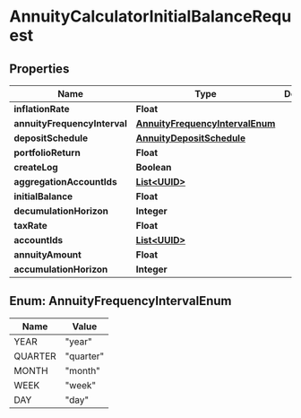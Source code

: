 
# AnnuityCalculatorInitialBalanceRequest

## Properties
Name | Type | Description | Notes
------------ | ------------- | ------------- | -------------
**inflationRate** | **Float** |  |  [optional]
**annuityFrequencyInterval** | [**AnnuityFrequencyIntervalEnum**](#AnnuityFrequencyIntervalEnum) |  |  [optional]
**depositSchedule** | [**AnnuityDepositSchedule**](AnnuityDepositSchedule.md) |  |  [optional]
**portfolioReturn** | **Float** |  | 
**createLog** | **Boolean** |  |  [optional]
**aggregationAccountIds** | [**List&lt;UUID&gt;**](UUID.md) |  |  [optional]
**initialBalance** | **Float** |  |  [optional]
**decumulationHorizon** | **Integer** |  | 
**taxRate** | **Float** |  |  [optional]
**accountIds** | [**List&lt;UUID&gt;**](UUID.md) |  |  [optional]
**annuityAmount** | **Float** |  | 
**accumulationHorizon** | **Integer** |  | 


<a name="AnnuityFrequencyIntervalEnum"></a>
## Enum: AnnuityFrequencyIntervalEnum
Name | Value
---- | -----
YEAR | &quot;year&quot;
QUARTER | &quot;quarter&quot;
MONTH | &quot;month&quot;
WEEK | &quot;week&quot;
DAY | &quot;day&quot;



